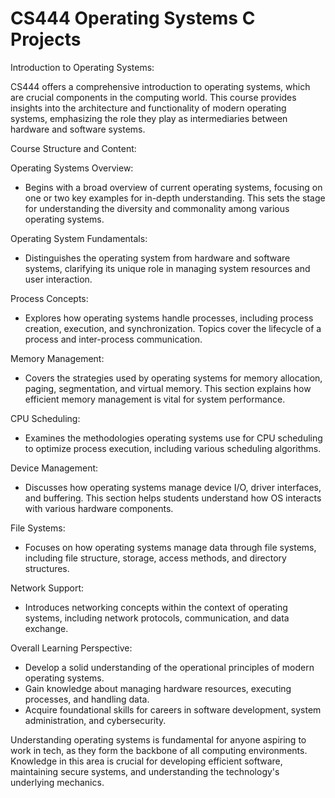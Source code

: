 # CS444 Operating Systems C Projects
Introduction to Operating Systems:

CS444 offers a comprehensive introduction to operating systems, which are crucial components in the computing world. This course provides insights into the architecture and functionality of modern operating systems, emphasizing the role they play as intermediaries between hardware and software systems.

Course Structure and Content:

Operating Systems Overview:
  - Begins with a broad overview of current operating systems, focusing on one or two key examples for in-depth understanding. This sets the stage for understanding the diversity and commonality among various operating systems.
    
Operating System Fundamentals:
  - Distinguishes the operating system from hardware and software systems, clarifying its unique role in managing system resources and user interaction.

Process Concepts:
  - Explores how operating systems handle processes, including process creation, execution, and synchronization. Topics cover the lifecycle of a process and inter-process communication.

Memory Management:
  - Covers the strategies used by operating systems for memory allocation, paging, segmentation, and virtual memory. This section explains how efficient memory management is vital for system performance.

CPU Scheduling:
  - Examines the methodologies operating systems use for CPU scheduling to optimize process execution, including various scheduling algorithms.
    
Device Management:
  - Discusses how operating systems manage device I/O, driver interfaces, and buffering. This section helps students understand how OS interacts with various hardware components.

File Systems:
  - Focuses on how operating systems manage data through file systems, including file structure, storage, access methods, and directory structures.

Network Support:
  - Introduces networking concepts within the context of operating systems, including network protocols, communication, and data exchange.

Overall Learning Perspective:
  - Develop a solid understanding of the operational principles of modern operating systems.
  - Gain knowledge about managing hardware resources, executing processes, and handling data.
  - Acquire foundational skills for careers in software development, system administration, and cybersecurity.

Understanding operating systems is fundamental for anyone aspiring to work in tech, as they form the backbone of all computing environments. Knowledge in this area is crucial for developing efficient software, maintaining secure systems, and understanding the technology's underlying mechanics.
